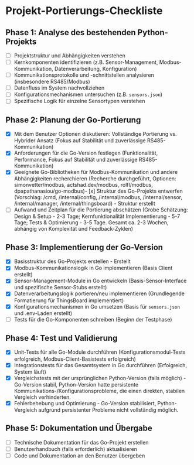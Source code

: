 # Projekt-Portierungs-Checkliste

## Phase 1: Analyse des bestehenden Python-Projekts

- [ ] Projektstruktur und Abhängigkeiten verstehen
- [ ] Kernkomponenten identifizieren (z.B. Sensor-Management, Modbus-Kommunikation, Datenverarbeitung, Konfiguration)
- [ ] Kommunikationsprotokolle und -schnittstellen analysieren (insbesondere RS485/Modbus)
- [ ] Datenfluss im System nachvollziehen
- [ ] Konfigurationsmechanismen untersuchen (z.B. `sensors.json`)
- [ ] Spezifische Logik für einzelne Sensortypen verstehen

## Phase 2: Planung der Go-Portierung

- [x] Mit dem Benutzer Optionen diskutieren: Vollständige Portierung vs. Hybrider Ansatz (Fokus auf Stabilität und zuverlässige RS485-Kommunikation)
- [x] Anforderungen für die Go-Version festlegen (Funktionalität, Performance, Fokus auf Stabilität und zuverlässige RS485-Kommunikation)
- [x] Geeignete Go-Bibliotheken für Modbus-Kommunikation und andere Abhängigkeiten recherchieren (Recherche durchgeführt, Optionen: simonvetter/modbus, actshad.dev/modbus, rolfl/modbus, dpapathanasiou/go-modbus)- [x] Struktur des Go-Projekts entwerfen (Vorschlag: /cmd, /internal/config, /internal/modbus, /internal/sensor, /internal/manager, /internal/thingsboard) - Struktur erstellt
- [ ] Aufwand und Zeitplan für die Portierung abschätzen (Grobe Schätzung: Design & Setup - 2-3 Tage; Kernfunktionalität Implementierung - 5-7 Tage; Tests & Optimierung - 3-5 Tage. Gesamt ca. 2-3 Wochen, abhängig von Komplexität und Feedback-Zyklen)

## Phase 3: Implementierung der Go-Version

- [x] Basisstruktur des Go-Projekts erstellen - Erstellt
- [x] Modbus-Kommunikationslogik in Go implementieren (Basis Client erstellt)
- [x] Sensor-Management-Module in Go entwickeln (Basis-Sensor-Interface und spezifische Sensor-Stubs erstellt)
- [x] Datenverarbeitungslogik portieren/neu implementieren (Grundlegende Formatierung für ThingsBoard implementiert)
- [x] Konfigurationsmechanismen in Go umsetzen (Basis für `sensors.json` und .env-Laden erstellt)
- [ ] Tests für die Go-Komponenten schreiben (Beginn der Testphase)

## Phase 4: Test und Validierung

- [x] Unit-Tests für alle Go-Module durchführen (Konfigurationsmodul-Tests erfolgreich, Modbus-Client-Basistests erfolgreich)
- [x] Integrationstests für das Gesamtsystem in Go durchführen (Erfolgreich, System läuft)
- [x] Vergleichstests mit der ursprünglichen Python-Version (falls möglich) - Go-Version stabil, Python-Version hatte persistente Kommunikations-/Konfigurationsprobleme, die einen direkten, stabilen Vergleich verhinderten.
- [x] Fehlerbehebung und Optimierung - Go-Version stabilisiert, Python-Vergleich aufgrund persistenter Probleme nicht vollständig möglich.

## Phase 5: Dokumentation und Übergabe

- [ ] Technische Dokumentation für das Go-Projekt erstellen
- [ ] Benutzerhandbuch (falls erforderlich) aktualisieren
- [ ] Code und Dokumentation an den Benutzer übergeben
